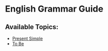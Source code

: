 # English Grammar Guide

## Available Topics:

- [Present Simple](Present_Simple.md)
- [To Be](To_Be.md)
